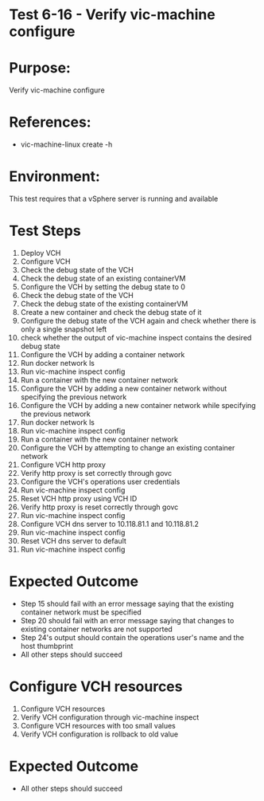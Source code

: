 Test 6-16 - Verify vic-machine configure
=======

# Purpose:
Verify vic-machine configure

# References:
* vic-machine-linux create -h

# Environment:
This test requires that a vSphere server is running and available

# Test Steps
1. Deploy VCH
2. Configure VCH
3. Check the debug state of the VCH
4. Check the debug state of an existing containerVM
5. Configure the VCH by setting the debug state to 0
6. Check the debug state of the VCH
7. Check the debug state of the existing containerVM
8. Create a new container and check the debug state of it
9. Configure the debug state of the VCH again and check whether there is only a single snapshot left
10. check whether the output of vic-machine inspect contains the desired debug state
11. Configure the VCH by adding a container network
12. Run docker network ls
13. Run vic-machine inspect config
14. Run a container with the new container network
15. Configure the VCH by adding a new container network without specifying the previous network
16. Configure the VCH by adding a new container network while specifying the previous network
17. Run docker network ls
18. Run vic-machine inspect config
19. Run a container with the new container network
20. Configure the VCH by attempting to change an existing container network
21. Configure VCH http proxy
22. Verify http proxy is set correctly through govc
23. Configure the VCH's operations user credentials
24. Run vic-machine inspect config
26. Reset VCH http proxy using VCH ID
26. Verify http proxy is reset correctly through govc
27. Run vic-machine inspect config
28. Configure VCH dns server to 10.118.81.1 and 10.118.81.2
29. Run vic-machine inspect config
30. Reset VCH dns server to default
31. Run vic-machine inspect config

# Expected Outcome
* Step 15 should fail with an error message saying that the existing container network must be specified
* Step 20 should fail with an error message saying that changes to existing container networks are not supported
* Step 24's output should contain the operations user's name and the host thumbprint
* All other steps should succeed

# Configure VCH resources
1. Configure VCH resources
2. Verify VCH configuration through vic-machine inspect
3. Configure VCH resources with too small values
4. Verify VCH configuration is rollback to old value

# Expected Outcome
* All other steps should succeed
